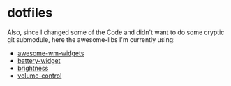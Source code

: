 # dotfiles
Also, since I changed some of the Code and didn't want to do some cryptic git submodule, here the awesome-libs I'm currently using:
- [awesome-wm-widgets](https://github.com/streetturtle/awesome-wm-widgets)
- [battery-widget](https://github.com/deficient/battery-widget)
- [brightness](https://github.com/deficient/brightness)
- [volume-control](https://github.com/deficient/volume-control)
